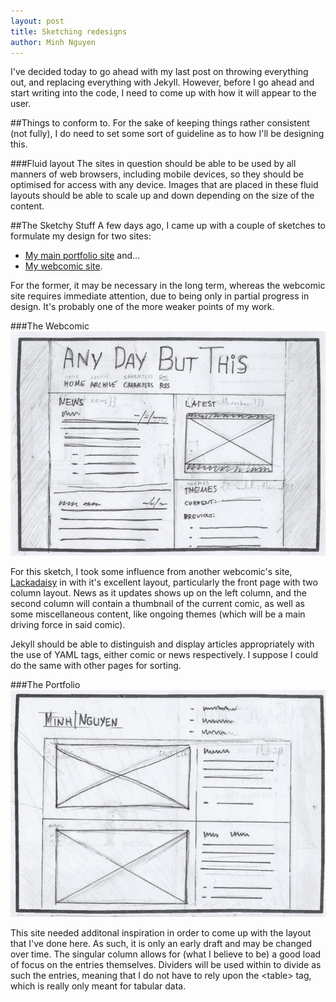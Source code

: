 ```yaml
---
layout: post
title: Sketching redesigns
author: Minh Nguyen
---
```

I've decided today to go ahead with my last post on throwing everything out, and replacing everything with Jekyll. However, before I go ahead and start writing into the code, I need to come up with how it will appear to the user.

##Things to conform to.
For the sake of keeping things rather consistent (not fully), I do need to set some sort of guideline as to how I'll be designing this.

###Fluid layout
The sites in question should be able to be used by all manners of web browsers, including mobile devices, so they should be optimised for access with any device. Images that are placed in these fluid layouts should be able to scale up and down depending on the size of the content.

##The Sketchy Stuff
A few days ago, I came up with a couple of sketches to formulate my design for two sites:

- [My main portfolio site](/) and...
- [My webcomic site](/adbt).

For the former, it may be necessary in the long term, whereas the webcomic site requires immediate attention, due to being only in partial progress in design. It's probably one of the more weaker points of my work.

###The Webcomic
![Sketch of my new webcomic's site](/log/img/2012/02/17/webcomic-sketch.jpg)

For this sketch, I took some influence from another webcomic's site, [Lackadaisy](http://lackadaisy.foxprints.com) in with it's excellent layout, particularly the front page with two column layout. News as it updates shows up on the left column, and the second column will contain a thumbnail of the current comic, as well as some miscellaneous content, like ongoing themes (which will be a main driving force in said comic).

Jekyll should be able to distinguish and display articles appropriately with the use of YAML tags, either comic or news respectively. I suppose I could do the same with other pages for sorting.

###The Portfolio
![The sketch for my portfolio site](/log/img/2012/02/17/portfolio-sketch.jpg)

This site needed additonal inspiration in order to come up with the layout that I've done here. As such, it is only an early draft and may be changed over time. The singular column allows for (what I believe to be) a good load of focus on the entries themselves. Dividers will be used within to divide as such the entries, meaning that I do not have to rely upon the &lt;table&gt; tag, which is really only meant for tabular data.
